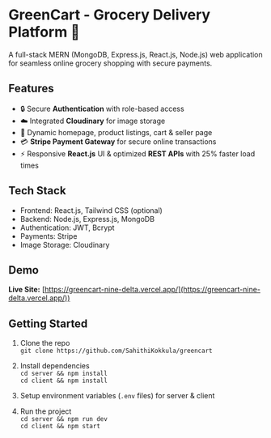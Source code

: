 # GreenCart - Grocery Delivery Platform 🛒

A full-stack MERN (MongoDB, Express.js, React.js, Node.js) web application for seamless online grocery shopping with secure payments.

## Features

- 🔒 Secure **Authentication** with role-based access
- ☁️ Integrated **Cloudinary** for image storage
- 🛒 Dynamic homepage, product listings, cart & seller page
- 💳 **Stripe Payment Gateway** for secure online transactions
- ⚡ Responsive **React.js** UI & optimized **REST APIs** with 25% faster load times

## Tech Stack

- Frontend: React.js, Tailwind CSS (optional)
- Backend: Node.js, Express.js, MongoDB
- Authentication: JWT, Bcrypt
- Payments: Stripe
- Image Storage: Cloudinary

## Demo

**Live Site:** [https://greencart-nine-delta.vercel.app/](https://greencart-nine-delta.vercel.app/))  

## Getting Started

1. Clone the repo  
   `git clone https://github.com/SahithiKokkula/greencart`

2. Install dependencies  
   `cd server && npm install`  
   `cd client && npm install`

3. Setup environment variables (`.env` files) for server & client

4. Run the project  
   `cd server && npm run dev`  
   `cd client && npm start`
